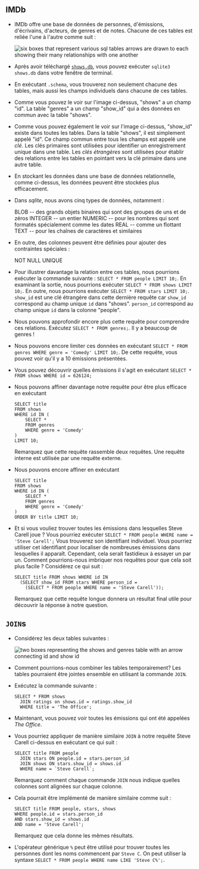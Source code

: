 IMDb
----

*   IMDb offre une base de données de personnes, d'émissions, d'écrivains, d'acteurs, de genres et de notes. Chacune de ces tables est reliée l'une à l'autre comme suit :

    ![six boxes that represent various sql tables arrows are drawn to each showing their many relationships with one another](https://cs50.harvard.edu/x/2023/notes/7/cs50Week7Slide025.png "imdb relationships")
    
*   Après avoir téléchargé [`shows.db`](https://github.com/cs50/lectures/blob/2022/fall/7/src7/imdb/shows.db), vous pouvez exécuter `sqlite3 shows.db` dans votre fenêtre de terminal.
*   En exécutant `.schema`, vous trouverez non seulement chacune des tables, mais aussi les champs individuels dans chacune de ces tables.
*   Comme vous pouvez le voir sur l'image ci-dessus, "shows" a un champ "id". La table "genres" a un champ "show_id" qui a des données en commun avec la table "shows".
*   Comme vous pouvez également le voir sur l'image ci-dessus, "show_id" existe dans toutes les tables. Dans la table "shows", il est simplement appelé "id". Ce champ commun entre tous les champs est appelé une _clé_. Les clés primaires sont utilisées pour identifier un enregistrement unique dans une table. Les _clés étrangères_ sont utilisées pour établir des relations entre les tables en pointant vers la clé primaire dans une autre table.
*   En stockant les données dans une base de données relationnelle, comme ci-dessus, les données peuvent être stockées plus efficacement.
*   Dans _sqlite_, nous avons cinq types de données, notamment :
    
    BLOB       -- des grands objets binaires qui sont des groupes de uns et de zéros
    INTEGER    -- un entier
    NUMERIC    -- pour les nombres qui sont formatés spécialement comme les dates
    REAL       -- comme un flottant
    TEXT       -- pour les chaînes de caractères et similaires
         
        
*   En outre, des colonnes peuvent être définies pour ajouter des contraintes spéciales :
        
    NOT NULL
    UNIQUE
                
*   Pour illustrer davantage la relation entre ces tables, nous pourrions exécuter la commande suivante : `SELECT * FROM people LIMIT 10;`. En examinant la sortie, nous pourrions exécuter `SELECT * FROM shows LIMIT 10;`. En outre, nous pourrions exécuter `SELECT * FROM stars LIMIT 10;`. `show_id` est une clé étrangère dans cette dernière requête car `show_id` correspond au champ unique `id` dans "shows". `person_id` correspond au champ unique `id` dans la colonne "people".
*   Nous pouvons approfondir encore plus cette requête pour comprendre ces relations. Exécutez `SELECT * FROM genres;`. Il y a beaucoup de genres !
*   Nous pouvons encore limiter ces données en exécutant `SELECT * FROM genres WHERE genre = 'Comedy' LIMIT 10;`. De cette requête, vous pouvez voir qu'il y a 10 émissions présentées.
*   Vous pouvez découvrir quelles émissions il s'agit en exécutant `SELECT * FROM shows WHERE id = 626124;`
*   Nous pouvons affiner davantage notre requête pour être plus efficace en exécutant
    
        SELECT title
        FROM shows
        WHERE id IN (
            SELECT *
            FROM genres
            WHERE genre = 'Comedy'
        )
        LIMIT 10;
        
    
    Remarquez que cette requête rassemble deux requêtes. Une requête interne est utilisée par une requête externe.
    
*   Nous pouvons encore affiner en exécutant
    
        SELECT title
        FROM shows
        WHERE id IN (
            SELECT *
            FROM genres
            WHERE genre = 'Comedy'
        )
        ORDER BY title LIMIT 10;
        
    
*   Et si vous vouliez trouver toutes les émissions dans lesquelles Steve Carell joue ? Vous pourriez exécuter `SELECT * FROM people WHERE name = 'Steve Carell';` Vous trouverez son identifiant individuel. Vous pourriez utiliser cet identifiant pour localiser de nombreuses émissions dans lesquelles il apparaît. Cependant, cela serait fastidieux à essayer un par un. Comment pourrions-nous imbriquer nos requêtes pour que cela soit plus facile ? Considérez ce qui suit :
    
        SELECT title FROM shows WHERE id IN
          (SELECT show_id FROM stars WHERE person_id =
            (SELECT * FROM people WHERE name = 'Steve Carell'));
        
    
    Remarquez que cette requête longue donnera un résultat final utile pour découvrir la réponse à notre question.
    

`JOIN`s
-------

*   Considérez les deux tables suivantes :
    
    ![two boxes representing the shows and genres table with an arrow connecting id and show id](https://cs50.harvard.edu/x/2023/notes/7/cs50Week7Slide030.png "primary and foreign keys")
    
*   Comment pourrions-nous combiner les tables temporairement? Les tables pourraient être jointes ensemble en utilisant la commande `JOIN`.
*   Exécutez la commande suivante :
    
        SELECT * FROM shows
          JOIN ratings on shows.id = ratings.show_id
          WHERE title = 'The Office';
        
    
*   Maintenant, vous pouvez voir toutes les émissions qui ont été appelées _The Office_.
*   Vous pourriez appliquer de manière similaire `JOIN` à notre requête Steve Carell ci-dessus en exécutant ce qui suit :
    
        SELECT title FROM people
          JOIN stars ON people.id = stars.person_id
          JOIN shows ON stars.show_id = shows.id
          WHERE name = `Steve Carell`;
        
    
    Remarquez comment chaque commande `JOIN` nous indique quelles colonnes sont alignées sur chaque colonne.
    
*   Cela pourrait être implémenté de manière similaire comme suit :
    
        SELECT title FROM people, stars, shows
        WHERE people.id = stars.person_id
        AND stars.show_id = shows.id
        AND name = 'Steve Carell';
        
    
    Remarquez que cela donne les mêmes résultats.
    
*   L'opérateur générique `%` peut être utilisé pour trouver toutes les personnes dont les noms commencent par `Steve C`. On peut utiliser la syntaxe `SELECT * FROM people WHERE name LIKE 'Steve C%';`.